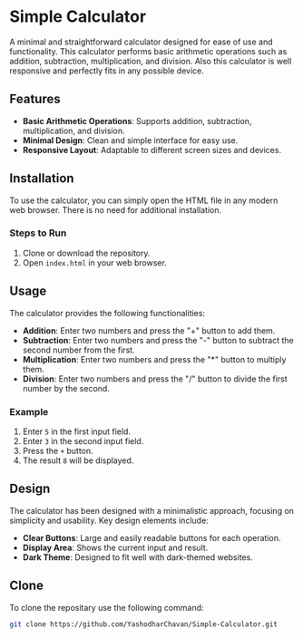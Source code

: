 # Simple Calculator

A minimal and straightforward calculator designed for ease of use and functionality. This calculator performs basic arithmetic operations such as addition, subtraction, multiplication, and division. Also this calculator is well responsive and perfectly fits in any possible device.

## Features

- **Basic Arithmetic Operations**: Supports addition, subtraction, multiplication, and division.
- **Minimal Design**: Clean and simple interface for easy use.
- **Responsive Layout**: Adaptable to different screen sizes and devices.

## Installation

To use the calculator, you can simply open the HTML file in any modern web browser. There is no need for additional installation.

### Steps to Run

1. Clone or download the repository.
2. Open `index.html` in your web browser.

## Usage

The calculator provides the following functionalities:

- **Addition**: Enter two numbers and press the "+" button to add them.
- **Subtraction**: Enter two numbers and press the "-" button to subtract the second number from the first.
- **Multiplication**: Enter two numbers and press the "*" button to multiply them.
- **Division**: Enter two numbers and press the "/" button to divide the first number by the second.

### Example

1. Enter `5` in the first input field.
2. Enter `3` in the second input field.
3. Press the `+` button.
4. The result `8` will be displayed.

## Design

The calculator has been designed with a minimalistic approach, focusing on simplicity and usability. Key design elements include:

- **Clear Buttons**: Large and easily readable buttons for each operation.
- **Display Area**: Shows the current input and result.
- **Dark Theme**: Designed to fit well with dark-themed websites.

## Clone
To clone the repositary use the following command:
```bash
git clone https://github.com/YashodharChavan/Simple-Calculator.git
